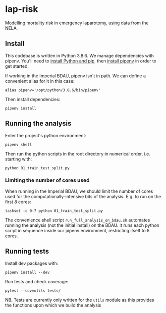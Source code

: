 # lap-risk

Modelling mortality risk in emergency laparotomy, using data from the NELA.

## Install

This codebase is written in Python 3.8.6. We manage dependencies with pipenv. You'll need to [install Python and pip](https://pipenv-fork.readthedocs.io/en/latest/install.html#make-sure-you-ve-got-python-pip), then [install pipenv](https://pipenv-fork.readthedocs.io/en/latest/install.html#installing-pipenv) in order to get started.

If working in the Imperial BDAU, pipenv isn't in path. We can define a convenient alias for it in this case:

```console
alias pipenv='/opt/python/3.8.6/bin/pipenv'
```

Then install dependencies:

```console
pipenv install
```

## Running the analysis

Enter the project's python environment:

```console
pipenv shell
```

Then run the python scripts in the root directory in numerical order, i.e. starting with:

```console
python 01_train_test_split.py
```

### Limiting the number of cores used

When running in the Imperial BDAU, we should limit the number of cores used for the computationally-intensive bits of the analysis. E.g. to run on the first 8 cores:

```console
taskset -c 0-7 python 01_train_test_split.py
```

The convenience shell script `run_full_analysis_on_bdau.sh` automates running the analysis (not the initial install) on the BDAU. It runs each python script in sequence inside our pipenv environment, restricting itself to 8 cores. 

## Running tests

Install dev packages with:

```console
pipenv install --dev 
```

Run tests and check coverage:

```console
pytest --cov=utils tests/ 
```

NB. Tests are currently only written for the `utils` module as this provides the functions upon which we build the analysis